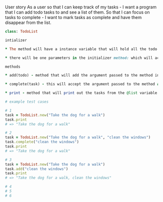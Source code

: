 User story
As a user so that I can keep track of my tasks - I want a program that I can add todo tasks to and see a list of them.
So that I can focus on tasks to complete - I want to mark tasks as complete and have them disappear from the list.

```ruby
class: TodoList

intializer

* The method will have a instance variable that will hold all the todo tasks within an array: @list

* there will be one parameters in the initializer method: which will accept a string of tasks.

methods

* add(todo) - method that will add the argument passed to the method into @list.todo will be a string.

* complete(task) - this will accept the argument passed to the method and remove from @list. task will be a string

* print - method that will print out the tasks from the @list variable. This will not accept any parameters. 
```

```ruby
# example test cases

# 1
task = TodoList.new("Take the dog for a walk")
task.print
# => "Take the dog for a walk"

# 2
task = TodoList.new("Take the dog for a walk", "clean the windows")
task.complete("clean the windows")
task.print
# => "Take the dog for a walk"

# 3
task = TodoList.new("Take the dog for a walk")
task.add("clean the windows")
task.print
# => "Take the dog for a walk, clean the windows"

# 4
# 5
# 6

```